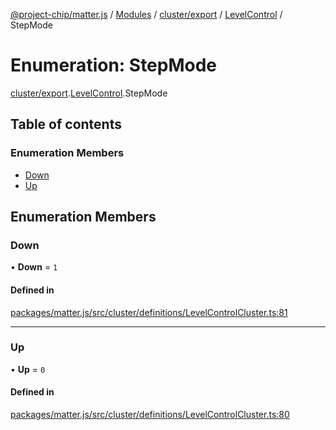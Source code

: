 [@project-chip/matter.js](../README.md) / [Modules](../modules.md) / [cluster/export](../modules/cluster_export.md) / [LevelControl](../modules/cluster_export.LevelControl.md) / StepMode

# Enumeration: StepMode

[cluster/export](../modules/cluster_export.md).[LevelControl](../modules/cluster_export.LevelControl.md).StepMode

## Table of contents

### Enumeration Members

- [Down](cluster_export.LevelControl.StepMode.md#down)
- [Up](cluster_export.LevelControl.StepMode.md#up)

## Enumeration Members

### Down

• **Down** = ``1``

#### Defined in

[packages/matter.js/src/cluster/definitions/LevelControlCluster.ts:81](https://github.com/project-chip/matter.js/blob/dfd1dc35/packages/matter.js/src/cluster/definitions/LevelControlCluster.ts#L81)

___

### Up

• **Up** = ``0``

#### Defined in

[packages/matter.js/src/cluster/definitions/LevelControlCluster.ts:80](https://github.com/project-chip/matter.js/blob/dfd1dc35/packages/matter.js/src/cluster/definitions/LevelControlCluster.ts#L80)
